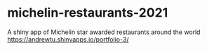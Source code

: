 # michelin-restaurants-2021
A shiny app of Michelin star awarded restaurants around the world
https://andrewtu.shinyapps.io/portfolio-3/
